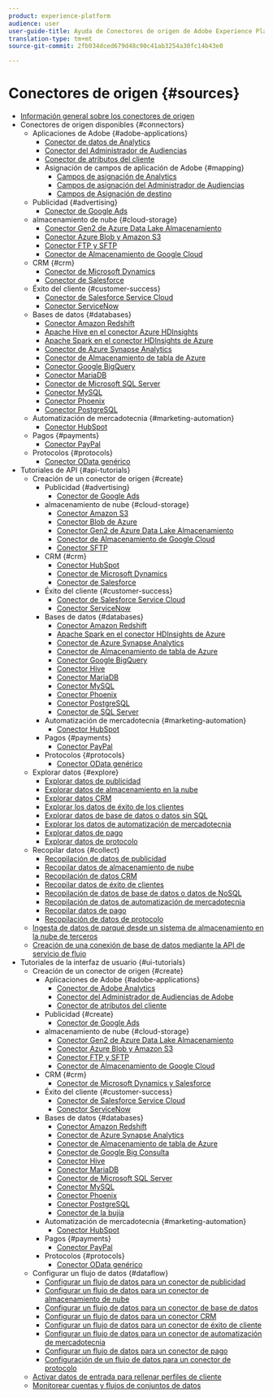 ```yaml
---
product: experience-platform
audience: user
user-guide-title: Ayuda de Conectores de origen de Adobe Experience Platform
translation-type: tm+mt
source-git-commit: 2fb034dced679d48c90c41ab3254a30fc14b43e0

---
```



# Conectores de origen {#sources}

- [Información general sobre los conectores de origen](home.md)
- Conectores de origen disponibles {#connectors}
   - Aplicaciones de Adobe {#adobe-applications}
      - [Conector de datos de Analytics](connectors/adobe-applications/analytics.md)
      - [Conector del Administrador de Audiencias](connectors/adobe-applications/audience-manager.md)
      - [Conector de atributos del cliente](connectors/adobe-applications/customer-attributes.md)
      - Asignación de campos de aplicación de Adobe {#mapping}
         - [Campos de asignación de Analytics](connectors/adobe-applications/mapping/analytics.md)
         - [Campos de asignación del Administrador de Audiencias](connectors/adobe-applications/mapping/audience-manager.md)
         - [Campos de Asignación de destino](connectors/adobe-applications/mapping/target.md)
   - Publicidad {#advertising}
      - [Conector de Google Ads](connectors/advertising/ads.md)
   - almacenamiento de nube {#cloud-storage}
      - [Conector Gen2 de Azure Data Lake Almacenamiento](connectors/cloud-storage/adls-gen2.md)
      - [Conector Azure Blob y Amazon S3](connectors/cloud-storage/blob-s3.md)
      - [Conector FTP y SFTP](connectors/cloud-storage/ftp-sftp.md)
      - [Conector de Almacenamiento de Google Cloud](connectors/cloud-storage/google-cloud-storage.md)
   - CRM {#crm}
      - [Conector de Microsoft Dynamics](connectors/crm/ms-dynamics.md)
      - [Conector de Salesforce](connectors/crm/salesforce.md)
   - Éxito del cliente {#customer-success}
      - [Conector de Salesforce Service Cloud](connectors/customer-success/salesforce-service-cloud.md)
      - [Conector ServiceNow](connectors/customer-success/servicenow.md)
   - Bases de datos {#databases}
      - [Conector Amazon Redshift](connectors/databases/redshift.md)
      - [Apache Hive en el conector Azure HDInsights](connectors/databases/hive.md)
      - [Apache Spark en el conector HDInsights de Azure](connectors/databases/spark.md)
      - [Conector de Azure Synapse Analytics](connectors/databases/synapse-analytics.md)
      - [Conector de Almacenamiento de tabla de Azure](connectors/databases/ats.md)
      - [Conector Google BigQuery](connectors/databases/bigquery.md)
      - [Conector MariaDB](connectors/databases/mariadb.md)
      - [Conector de Microsoft SQL Server](connectors/databases/sql-server.md)
      - [Conector MySQL](connectors/databases/mysql.md)
      - [Conector Phoenix](connectors/databases/phoenix.md)
      - [Conector PostgreSQL](connectors/databases/postgres.md)
   - Automatización de mercadotecnia {#marketing-automation}
      - [Conector HubSpot](connectors/marketing-automation/hubspot.md)
   - Pagos {#payments}
      - [Conector PayPal](connectors/payments/paypal.md)
   - Protocolos {#protocols}
      - [Conector OData genérico](connectors/protocols/odata.md)
- Tutoriales de API {#api-tutorials}
   - Creación de un conector de origen {#create}
      - Publicidad {#advertising}
         - [Conector de Google Ads](tutorials/api/create/advertising/ads.md)
      - almacenamiento de nube {#cloud-storage}
         - [Conector Amazon S3](tutorials/api/create/cloud-storage/s3.md)
         - [Conector Blob de Azure](tutorials/api/create/cloud-storage/blob.md)
         - [Conector Gen2 de Azure Data Lake Almacenamiento](tutorials/api/create/cloud-storage/adls-gen2.md)
         - [Conector de Almacenamiento de Google Cloud](tutorials/api/create/cloud-storage/google.md)
         - [Conector SFTP](tutorials/api/create/cloud-storage/sftp.md)
      - CRM {#crm}
         - [Conector HubSpot](tutorials/api/create/crm/hubspot.md)
         - [Conector de Microsoft Dynamics](tutorials/api/create/crm/ms-dynamics.md)
         - [Conector de Salesforce](tutorials/api/create/crm/salesforce.md)
      - Éxito del cliente {#customer-success}
         - [Conector de Salesforce Service Cloud](tutorials/api/create/customer-success/salesforce-service-cloud.md)
         - [Conector ServiceNow](tutorials/api/create/customer-success/servicenow.md)
      - Bases de datos {#databases}
         - [Conector Amazon Redshift](tutorials/api/create/databases/redshift.md)
         - [Apache Spark en el conector HDInsights de Azure](tutorials/api/create/databases/spark.md)
         - [Conector de Azure Synapse Analytics](tutorials/api/create/databases/synapse-analytics.md)
         - [Conector de Almacenamiento de tabla de Azure](tutorials/api/create/databases/ats.md)
         - [Conector Google BigQuery](tutorials/api/create/databases/bigquery.md)
         - [Conector Hive](tutorials/api/create/databases/hive.md)
         - [Conector MariaDB](tutorials/api/create/databases/mariadb.md)
         - [Conector MySQL](tutorials/api/create/databases/mysql.md)
         - [Conector Phoenix](tutorials/api/create/databases/phoenix.md)
         - [Conector PostgreSQL](tutorials/api/create/databases/postgres.md)
         - [Conector de SQL Server](tutorials/api/create/databases/sql-server.md)
      - Automatización de mercadotecnia {#marketing-automation}
         - [Conector HubSpot](tutorials/api/create/marketing-automation/hubspot.md)
      - Pagos {#payments}
         - [Conector PayPal](tutorials/api/create/payments/paypal.md)
      - Protocolos {#protocols}
         - [Conector OData genérico](tutorials/api/create/protocols/odata.md)
   - Explorar datos {#explore}
      - [Explorar datos de publicidad](tutorials/api/explore/advertising.md)
      - [Explorar datos de almacenamiento en la nube](tutorials/api/explore/cloud-storage.md)
      - [Explorar datos CRM](tutorials/api/explore/crm.md)
      - [Explorar los datos de éxito de los clientes](tutorials/api/explore/customer-success.md)
      - [Explorar datos de base de datos o datos sin SQL](tutorials/api/explore/database-nosql.md)
      - [Explorar los datos de automatización de mercadotecnia](tutorials/api/explore/marketing-automation.md)
      - [Explorar datos de pago](tutorials/api/explore/payments.md)
      - [Explorar datos de protocolo](tutorials/api/explore/protocols.md)
   - Recopilar datos {#collect}
      - [Recopilación de datos de publicidad](tutorials/api/collect/advertising.md)
      - [Recopilar datos de almacenamiento de nube](tutorials/api/collect/cloud-storage.md)
      - [Recopilación de datos CRM](tutorials/api/collect/crm.md)
      - [Recopilar datos de éxito de clientes](tutorials/api/collect/customer-success.md)
      - [Recopilación de datos de base de datos o datos de NoSQL](tutorials/api/collect/database-nosql.md)
      - [Recopilación de datos de automatización de mercadotecnia](tutorials/api/collect/marketing-automation.md)
      - [Recopilar datos de pago](tutorials/api/collect/payments.md)
      - [Recopilación de datos de protocolo](tutorials/api/collect/protocols.md)
   - [Ingesta de datos de parqué desde un sistema de almacenamiento en la nube de terceros](tutorials/api/create-dataset-base-connection.md)
   - [Creación de una conexión de base de datos mediante la API de servicio de flujo](tutorials/api/cloud-storage-parquet.md)
- Tutoriales de la interfaz de usuario {#ui-tutorials}
   - Creación de un conector de origen {#create}
      - Aplicaciones de Adobe {#adobe-applications}
         - [Conector de Adobe Analytics](tutorials/ui/create/adobe-applications/analytics.md)
         - [Conector del Administrador de Audiencias de Adobe](tutorials/ui/create/adobe-applications/audience-manager.md)
         - [Conector de atributos del cliente](tutorials/ui/create/adobe-applications/customer-attributes.md)
      - Publicidad {#create}
         - [Conector de Google Ads](tutorials/ui/create/advertising/ads.md)
      - almacenamiento de nube {#cloud-storage}
         - [Conector Gen2 de Azure Data Lake Almacenamiento](tutorials/ui/create/cloud-storage/adls-gen2.md)
         - [Conector Azure Blob y Amazon S3](tutorials/ui/create/cloud-storage/blob-s3.md)
         - [Conector FTP y SFTP](tutorials/ui/create/cloud-storage/ftp-sftp.md)
         - [Conector de Almacenamiento de Google Cloud](tutorials/ui/create/cloud-storage/google-cloud-storage.md)
      - CRM {#crm}
         - [Conector de Microsoft Dynamics y Salesforce](tutorials/ui/create/crm/dynamics-salesforce.md)
      - Éxito del cliente {#customer-success}
         - [Conector de Salesforce Service Cloud](tutorials/ui/create/customer-success/salesforce-service-cloud.md)
         - [Conector ServiceNow](tutorials/ui/create/customer-success/servicenow.md)
      - Bases de datos {#databases}
         - [Conector Amazon Redshift](tutorials/ui/create/databases/redshift.md)
         - [Conector de Azure Synapse Analytics](tutorials/ui/create/databases/synapse-analytics.md)
         - [Conector de Almacenamiento de tabla de Azure](tutorials/ui/create/databases/ats.md)
         - [Conector de Google Big Consulta](tutorials/ui/create/databases/bigquery.md)
         - [Conector Hive](tutorials/ui/create/databases/hive.md)
         - [Conector MariaDB](tutorials/ui/create/databases/mariadb.md)
         - [Conector de Microsoft SQL Server](tutorials/ui/create/databases/sql-server.md)
         - [Conector MySQL](tutorials/ui/create/databases/mysql.md)
         - [Conector Phoenix](tutorials/ui/create/databases/phoenix.md)
         - [Conector PostgreSQL](tutorials/ui/create/databases/postgres.md)
         - [Conector de la bujía](tutorials/ui/create/databases/spark.md)
      - Automatización de mercadotecnia {#marketing-automation}
         - [Conector HubSpot](tutorials/ui/create/marketing-automation/hubspot.md)
      - Pagos {#payments}
         - [Conector PayPal](tutorials/ui/create/payments/paypal.md)
      - Protocolos {#protocols}
         - [Conector OData genérico](tutorials/ui/create/protocols/odata.md)
   - Configurar un flujo de datos {#dataflow}
      - [Configurar un flujo de datos para un conector de publicidad](tutorials/ui/dataflow/advertising.md)
      - [Configurar un flujo de datos para un conector de almacenamiento de nube](tutorials/ui/dataflow/cloud-storage.md)
      - [Configurar un flujo de datos para un conector de base de datos](tutorials/ui/dataflow/databases.md)
      - [Configurar un flujo de datos para un conector CRM](tutorials/ui/dataflow/crm.md)
      - [Configurar un flujo de datos para un conector de éxito de cliente](tutorials/ui/dataflow/customer-success.md)
      - [Configurar un flujo de datos para un conector de automatización de mercadotecnia](tutorials/ui/dataflow/marketing-automation.md)
      - [Configurar un flujo de datos para un conector de pago](tutorials/ui/dataflow/payments.md)
      - [Configuración de un flujo de datos para un conector de protocolo](tutorials/ui/dataflow/protocols.md)
   - [Activar datos de entrada para rellenar perfiles de cliente](tutorials/ui/profile.md)
   - [Monitorear cuentas y flujos de conjuntos de datos](tutorials/ui/monitor.md)
